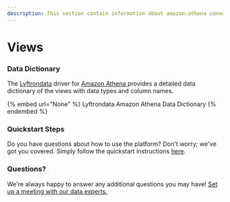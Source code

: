 ```yaml
---
description: This section contain information about amazon-athena connector views information
---
```


# Views

### Data Dictionary

The [Lyftrondata](https://www.lyftrondata.com/) driver for [Amazon Athena](None/)[ ](https://www.lyftrondata.com/integration/amazon-athena/)provides a detailed data dictionary of the views with data types and column names.

{% embed url="None" %}
Lyftrondata Amazon Athena Data Dictionary
{% endembed %}

### Quickstart Steps

Do you have questions about how to use the platform? Don't worry; we've got you covered. Simply follow the quickstart instructions [here](../README.md).

### Questions? <a href="#questions" id="questions"></a>

We're always happy to answer any additional questions you may have! [Set up a meeting with our data experts.](https://www.lyftrondata.com/book-a-meeting/)


